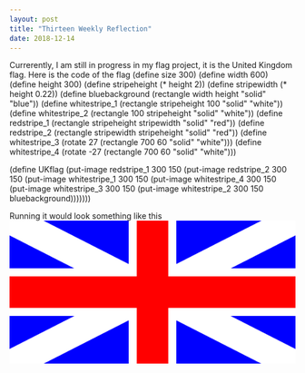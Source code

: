 ```yaml
---
layout: post
title: "Thirteen Weekly Reflection"
date: 2018-12-14
---
```

Currerently, I am still in progress in my flag project, it is the United Kingdom flag. Here is the code of the flag 
(define size 300)
(define width 600)
(define height 300)
(define stripeheight (* height 2))
(define stripewidth (* height 0.22))
(define bluebackground (rectangle width height "solid" "blue"))
(define whitestripe_1 (rectangle stripeheight 100 "solid" "white"))
(define whitestripe_2 (rectangle 100 stripeheight "solid" "white"))
(define redstripe_1 (rectangle stripeheight stripewidth "solid" "red"))
(define redstripe_2 (rectangle stripewidth stripeheight "solid" "red"))
(define whitestripe_3 (rotate 27 (rectangle 700 60 "solid" "white")))
(define whitestripe_4 (rotate -27 (rectangle 700 60 "solid" "white")))

(define UKflag  (put-image redstripe_1 300 150 (put-image redstripe_2 300 150 (put-image whitestripe_1 300 150 (put-image whitestripe_4 300 150 (put-image whitestripe_3 300 150 (put-image whitestripe_2 300 150 bluebackground)))))))

Running it would look something like this ![United Kingdom Flag in Progress](/images/flagv2.png)
